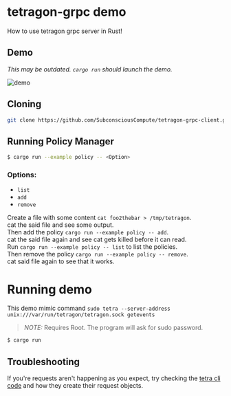 # tetragon-grpc demo

How to use tetragon grpc server in Rust!

## Demo

_This may be outdated. `cargo run` should launch the demo._

![demo](https://github.com/Aditeya/tetragon-grpc-client/assets/22963960/2e9b5429-248a-4d0b-94ce-88156aa4eb76)


## Cloning

```sh
git clone https://github.com/SubconsciousCompute/tetragon-grpc-client.git
```

## Running Policy Manager

```sh
$ cargo run --example policy -- <Option>
```

### Options:
- `list`
- `add`
- `remove`

Create a file with some content `cat foo2thebar > /tmp/tetragon`. \
cat the said file and see some output. \
Then add the policy `cargo run --example policy -- add`. \
cat the said file again and see cat gets killed before it can read. \
Run `cargo run --example policy -- list` to list the policies. \
Then remove the policy `cargo run --example policy -- remove`. \
cat said file again to see that it works.

# Running demo

This demo mimic command `sudo tetra --server-address unix:///var/run/tetragon/tetragon.sock getevents`

> *NOTE:* Requires Root. The program will ask for sudo password.

```sh
$ cargo run
```

## Troubleshooting

If you're requests aren't happening as you expect, try checking the [tetra cli code](https://github.com/cilium/tetragon/blob/main/cmd/tetra/main.go)
and how they create their request objects.
